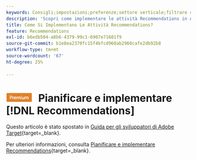 ```yaml
---
keywords: Consigli;impostazioni;preferenze;settore verticale;filtrare criteri incompatibili;gruppo host predefinito;URL base miniature;token API consigli
description: 'Scopri come implementare le attività Recommendations in Adobe Target. '
title: Come Si Implementano Le Attività Recommendations?
feature: Recommendations
exl-id: b6edb504-a8b6-4379-99c1-6907e71601f9
source-git-commit: b1e8ea2370fc15f4bfcd960ab2960cafe2db92b8
workflow-type: tm+mt
source-wordcount: '67'
ht-degree: 25%

---
```


# ![PREMIUM](/help/main/assets/premium.png) Pianificare e implementare [!DNL Recommendations]

Questo articolo è stato spostato in [Guida per gli sviluppatori di Adobe Target](https://developer-stage.adobe.com/target/){target=_blank}.

Per ulteriori informazioni, consulta [Pianificare e implementare Recommendations](https://developer-stage.adobe.com/target/implement/recommendations/){target=_blank}.
